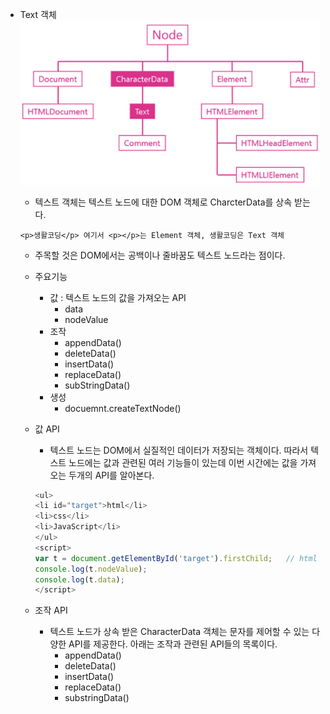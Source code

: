 * Text 객체
  ![Text structure](./Text_structure.png)
  * 텍스트 객체는 텍스트 노드에 대한 DOM 객체로 CharcterData를 상속 받는다.
  ```
  <p>생활코딩</p> 여기서 <p></p>는 Element 객체, 생활코딩은 Text 객체
  ```

  * 주목할 것은 DOM에서는 공백이나 줄바꿈도 텍스트 노드라는 점이다.

  * 주요기능
    * 값 : 텍스트 노드의 값을 가져오는 API
      * data
      * nodeValue
    * 조작
      * appendData()
      * deleteData()
      * insertData()
      * replaceData()
      * subStringData()
    * 생성
      * docuemnt.createTextNode()

  * 값 API
    * 텍스트 노드는 DOM에서 실질적인 데이터가 저장되는 객체이다. 따라서 텍스트 노드에는 값과 관련된 여러 기능들이 있는데 이번 시간에는 값을 가져오는 두개의 API를 알아본다.
    ```javascript
    <ul>
    <li id="target">html</li> 
    <li>css</li>
    <li>JavaScript</li>
    </ul>
    <script>
    var t = document.getElementById('target').firstChild;   // html 가진 Text 객체
    console.log(t.nodeValue);
    console.log(t.data);
    </script>
    ```

  * 조작 API
    * 텍스트 노드가 상속 받은 CharacterData 객체는 문자를 제어할 수 있는 다양한 API를 제공한다. 아래는 조작과 관련된 API들의 목록이다.
      * appendData()
      * deleteData()
      * insertData()
      * replaceData()
      * substringData()
